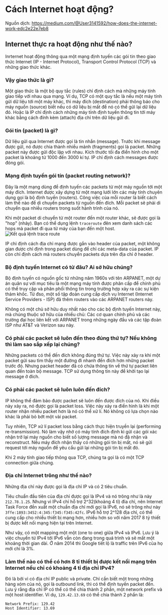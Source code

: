 # Cách Internet hoạt động?

Nguồn dịch: https://medium.com/@User3141592/how-does-the-internet-work-edc2e22e7eb8

## Internet thực ra hoạt động như thế nào?
Inrternet hoạt động thông qua một mạng định tuyến các gói tin theo giao thức Internet (IP - Internet Protocol), Transport Control Protocol (TCP) và những giao thức khác.

### Vậy giao thức là gì?
Một giao thức là một bộ quy tắc (rules) chỉ định cách mà những máy tính giao tiếp với nhau qua mạng. Ví dụ, TCP có một quy tắc là nếu một máy tính gửi dữ liệu tới một máy khác, thì máy đích (destination) phải thông báo cho máy nguồn (source) biết nếu có dữ liệu bị mất để nó có thể gửi lại dữ liệu đó. Hoặc là IP chỉ định cách những máy tính định tuyến thông tin tới máy khác bằng cách đính kèm (attach) địa chỉ trên dữ liệu gửi đi.

### Gói tin (packet) là gì?
Dữ liệu gửi qua Internet được gọi là tin nhắn (message). Trước khi message được gửi, nó được chia thành nhiều mảnh (fragments) gọi là packet. Những packet này được gửi độc lập với nhau. Kích thước tối đa điển hình cho một packet là khoảng từ 1000 đến 3000 kí tự. IP chỉ định cách messages được đóng gói.

### Mạng định tuyến gói tín (packet routing network)?
Đây là một mạng dùng để định tuyến các packets từ một máy nguồn tới một máy đích. Internet được xây dựng từ một mạng lưới lớn các máy tính chuyên dụng gọi là bộ định tuyến (routers). Công việc của mỗi router là biết cách làm thế nào để di chuyển packets từ nguồn đến đích. Mỗi packet sẽ phải di chuyển qua nhiều routers trong suốt hành trình của nó.

Khi một packet di chuyển từ một router đến một router khác, sẽ được gọi là "hop" (nhảy). Bạn có thể dụng lệnh `traceroute` đên xem danh sách các hops mà packet đi qua từ máy của bạn đến một host.
![Kết quả lệnh trace route](https://miro.medium.com/max/1132/1*nFKQkXXUCI41ZNrY8gPk4A.png)

IP chỉ định cách địa chỉ mạng được gắn vào header của packet, một không gian được chỉ định trong packet dùng để chỉ các meta-data của packet. IP còn chỉ định cách mà routers chuyển packets dựa trên địa chỉ ở header.

### Bộ định tuyến Internet có từ đâu? Ai sở hữu chúng?
Bộ định tuyến có nguồn gốc từ những năm 1960s với tên ARPANET, một dự án quân sự với mục tiêu là một mạng máy tính được phân cấp để chính phủ có thể truy cập và phân phối thông tin trong trường hợp xảy ra các sự kiện thảm khốc. Từ đso, một số tập đoàn cung cấp dịch vụ Internet (Internet Service Providers - ISP) đã thêm routers vào các ARPANET routers này.

Không có một chủ sở hữu duy nhất nào cho các bộ định tuyến Internet này, mà chúng thuộc sở hữu của nhiều chủ: Các cơ quan chính phủ và các trường đại học liên kết với ARPANET trong những ngày đầu và các tập đoàn ISP như AT&T và Verizon sau này.

### Có phải các packet sẽ luôn đến theo đúng thứ tự? Nếu không thì làm sao sắp xếp lại chúng?
Những packets có thể đến đích không đúng thứ tự. Việc này xảy ra khi một packet gửi sau tìm thấy một đường đi nhanh đến đích hơn những packet trước đó. Nhưng packet header đã có chứa thông tin về thứ tự packet liên quan đến toàn bộ message. TCP sử dụng thông tin này để khởi tạo lại message ở đích.

### Có phải các packet sẽ luôn luôn đến đích?
IP không thể đảm bảo được packet sẽ luôn đến được đích của nó. Khi điều này xảy ra, nó được gọi là packet loss. Việc này xảy ra điển hình là khi một router nhận nhiều packet hơn là nó có thể xử lí. Nó không có lựa chọn nào khác là phải bỏ bớt một vài packet.

Tuy nhiên, TCP xử lí packet loss bằng cách thực hiện truyền lại (performing re-transmission). Nó làm vậy nhờ có máy tính đích định kì gửi các gói xác nhận trở lại máy nguồn cho biết số lượng message mà nó đã nhận và reconstruct. Nếu máy đích nhận thấy có những gói tin bị mất, nó sẽ gửi request tới máy nguồn để yêu cầu gửi lại những gói tin bị mất đó.

Khi 2 máy tính giao tiếp thông qua TCP, chúng ta gọi là có một TCP connection giữa chúng.

### Địa chỉ Internet trông như thế nào?
Những địa chỉ này được gọi là địa chỉ IP và có 2 tiêu chuẩn.

Tiêu chuẩn đầu tiên của địa chỉ được gọi là IPv4 và nó trông như là này `212.78.1.25`. Nhưng vì IPv4 chỉ hỗ trợ 2^32(khoảng 4 tỉ) đỉa chỉ, nên Internet Task Force đền xuất một chuẩn địa chỉ mới gọi là IPv6, nó sẽ trông như này `3ffe:1893:3452:4:345:f345:f345:42fc`. IPv6 hỗ trợ 2^128 địa chỉ, có thể cung cấp cho nhiều thiết bị mạng hơn, nhiều hơn so với năm 2017 8 tỷ thiết bị được kết nối mạng hiện tại trên Internet.

Như vậy, có một mapping một một (one to one) giữa IPv4 và IPv6. Lưu ý là việc chuyển từ IPv4 tới IPv6 vẫn còn đang trong quá trình và sẽ mất một khoảng thời gian dài. Ở năm 2014 thì Google tiết lộ là traffic trên IPv6 của họ mới chỉ là 3%.

### Làm thế nào có thể có hơn 8 tỉ thiết bị được kết nối mạng trên Internet nếu chỉ có khoảng 4 tỉ địa chỉ IPv4?
Đó là bởi vì có địa chỉ IP public và private. Chỉ cần biết một trong những hàng xóm của nó, gọi là outbound link, thì có thể định tuyến packet đến. Lưu ý rằng địa chỉ IP có thể có thể chia thành 2 phần, một network prefix và một host identifier. Ví dụ, `129.42.13.69` có thể chia thành 2 phần là:
```
Network Prefix: 129.42
Host Identifier: 13.69
```












































































